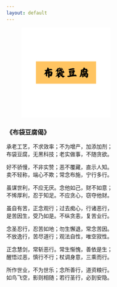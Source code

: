 ```yaml
---
layout: default
---
```


<figure class="figure">
  <img src="/assets/img/logo_orignal.png" alt="/assets/img/logo_orignal.png" style="width: 235px;">
</figure>

### 《布袋豆腐偈》

承老工艺，不求效率；不为增产，加添加剂；<br>
布袋豆腐，无黑科技；老实做事，不随贪欲。

好不骄慢，不非实赞；恶不覆藏，直示人知。<br>
卖不轻称，端心不欺；常念布施，宁行多行。

虽谋世利，不应无厌。念他如己，财不如意；<br>
不悕厚利，忍于知足。不应贪心，窃夺他财。

虽自有苦，正念观行；过去痴心，行诸恶行，<br>
是苦因生，受乃如是。不纵贪恚，复苦业行。

念圣忍行，忍苦如地；勿生懈退，常念苦因。<br>
不放逸行，苦尽道行；观法自性，唯空寂性。

正念慧剑，常斩恶行。常生惭愧，善依是生；<br>
醒悟过恶，慎行不行；杖调身意，三乘而行。

所作世业，不为世乐；念所善行，道资粮行。<br>
如鸟飞空，影则相随；若行圣行，必到安隐。
